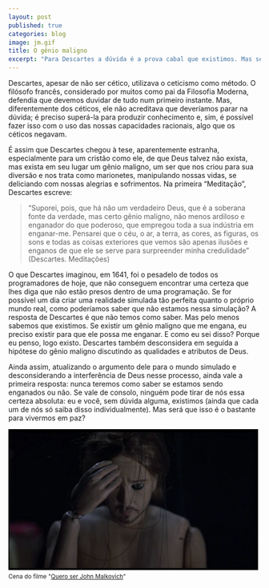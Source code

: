 ```yaml
---
layout: post
published: true
categories: blog
image: jm.gif
title: O gênio maligno
excerpt: "Para Descartes a dúvida é a prova cabal que existimos. Mas será essa certeza inabalável uma garantia de paz de espírito?"
---
```


Descartes, apesar de não ser cético, utilizava o ceticismo como método. O filósofo francês, considerado por muitos como pai da Filosofia Moderna, defendia que devemos duvidar de tudo num primeiro instante. Mas, diferentemente dos céticos, ele não acreditava que deveríamos parar na dúvida; é preciso superá-la para produzir conhecimento e, sim, é possível fazer isso com o uso das nossas capacidades racionais, algo que os céticos negavam.

É assim que Descartes chegou à tese, aparentemente estranha, especialmente para um cristão como ele, de que Deus talvez não exista, mas exista em seu lugar um gênio maligno, um ser que nos criou para sua diversão e nos trata como marionetes, manipulando nossas vidas, se deliciando com nossas alegrias e sofrimentos. Na primeira “Meditação”, Descartes escreve:

> “Suporei, pois, que há não um verdadeiro Deus, que é a soberana fonte da verdade, mas certo gênio maligno, não menos ardiloso e enganador do que poderoso, que empregou toda a sua indústria em enganar-me. Pensarei que o céu, o ar, a terra, as cores, as figuras, os sons e todas as coisas exteriores que vemos são apenas ilusões e enganos de que ele se serve para surpreender minha credulidade” (Descartes. Meditações)

O que Descartes imaginou, em 1641, foi o pesadelo de todos os programadores de hoje, que não conseguem encontrar uma certeza que lhes diga que não estão presos dentro de uma programação. Se for possível um dia criar uma realidade simulada tão perfeita quanto o próprio mundo real, como poderíamos saber que não estamos nessa simulação? A resposta de Descartes é que não temos como saber. Mas pelo menos sabemos que existimos. Se existir um gênio maligno que me engana, eu preciso existir para que ele possa me enganar. E como eu sei disso? Porque eu penso, logo existo. Descartes também desconsidera em seguida a hipótese do gênio maligno discutindo as qualidades e atributos de Deus. 

Ainda assim, atualizando o argumento dele para o mundo simulado e desconsiderando a interferência de Deus nesse processo, ainda vale a primeira resposta: nunca teremos como saber se estamos sendo enganados ou não. Se vale de consolo, ninguém pode tirar de nós essa certeza absoluta: eu e você, sem dúvida alguma, existimos (ainda que cada um de nós só saiba disso individualmente). Mas será que isso é o bastante para vivermos em paz?

<img src="/assets/images/jm.gif">
<small>Cena do filme "<a href="https://g.co/kgs/x5SeLa" target="_blank">Quero ser John Malkovich</a>"</small>






